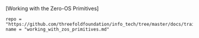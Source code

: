 [Working with the Zero-OS Primitives]
```!!!include
repo = "https://github.com/threefoldfoundation/info_tech/tree/master/docs/training"
name = "working_with_zos_primitives.md"
```
